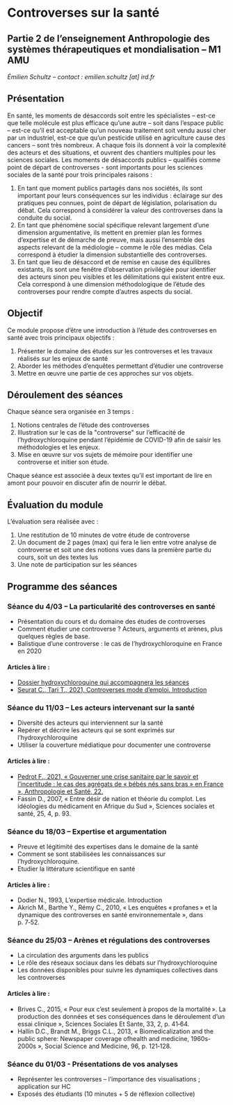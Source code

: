 # Controverses sur la santé

## Partie 2 de l’enseignement Anthropologie des systèmes thérapeutiques et mondialisation – M1 AMU

*Émilien Schultz – contact : emilien.schultz [at] ird.fr* 

## Présentation

En santé, les moments de désaccords soit entre les spécialistes – est-ce que telle molécule est plus efficace qu’une autre – soit dans l’espace public – est-ce qu’il est acceptable qu’un nouveau traitement soit vendu aussi cher par un industriel, est-ce que qu’un pesticide utilisé en agriculture cause des cancers – sont très nombreux. A chaque fois ils donnent à voir la complexité des acteurs et des situations, et ouvrent des chantiers multiples pour les sciences sociales.
Les moments de désaccords publics – qualifiés comme point de départ de controverses - sont importants pour les sciences sociales de la santé pour trois principales raisons :

1. En tant que moment publics partagés dans nos sociétés, ils sont important pour leurs conséquences sur les individus : éclairage sur des pratiques peu connues, point de départ de législation, polarisation du débat. Cela correspond à considérer la valeur des controverses dans la conduite du social.
2. En tant que phénomène social spécifique relevant largement d’une dimension argumentative, ils mettent en premier plan les formes d’expertise et de démarche de preuve, mais aussi l’ensemble des aspects relevant de la médiologie – comme le rôle des médias. Cela correspond à étudier la dimension substantielle des controverses.
3. En tant que lieu de désaccord et de remise en cause des équilibres existants, ils sont une fenêtre d’observation privilégiée pour identifier des acteurs sinon peu visibles et les délimitations qui existent entre eux. Cela correspond à une dimension méthodologique de l’étude des controverses pour rendre compte d’autres aspects du social.

## Objectif

Ce module propose d’être une introduction à l’étude des controverses en santé avec trois principaux objectifs :

1. Présenter le domaine des études sur les controverses et les travaux réalisés sur les enjeux de santé
2. Aborder les méthodes d’enquêtes permettant d’étudier une controverse
3. Mettre en œuvre une partie de ces approches sur vos objets.

## Déroulement des séances

Chaque séance sera organisée en 3 temps :

1. Notions centrales de l’étude des controverses
2. Illustration sur le cas de la "controverse" sur l’efficacité de l’hydroxychloroquine pendant l’épidémie de COVID-19 afin de saisir les méthodologies et les enjeux.
3. Mise en œuvre sur vos sujets de mémoire pour identifier une controverse et initier son étude.

Chaque séance est associée à deux textes qu’il est important de lire en amont pour pouvoir en discuter afin de nourrir le débat.

## Évaluation du module

L’évaluation sera réalisée avec :

1. Une restitution de 10 minutes de votre étude de controverse
2. Un document de 2 pages (max) qui fera le lien entre votre analyse de controverse et soit une des notions vues dans la première partie du cours, soit un des textes lus
3. Une note de participation sur les séances

## Programme des séances

### Séance du 4/03 – La particularité des controverses en santé

- Présentation du cours et du domaine des études de controverses
- Comment étudier une controverse ? Acteurs, arguments et arènes, plus quelques règles de base.
- Balistique d’une controverse : le cas de l’hydroxychloroquine en France en 2020

#### Articles à lire :

- [Dossier hydroxychloroquine qui accompagnera les séances](https://github.com/emilienschultz/cours-controverses-sante-2022/blob/main/Documents/Dossier%20HC%20-%20v02032022.pdf)
- [Seurat C., Tari T., 2021, Controverses mode d’emploi. Introduction](https://controverses.org/mode-demploi/intro.html)

### Séance du 11/03 – Les acteurs intervenant sur la santé

- Diversité des acteurs qui interviennent sur la santé
- Repérer et décrire les acteurs qui se sont exprimés sur l’hydroxychloroquine
- Utiliser la couverture médiatique pour documenter une controverse

#### Articles à lire :

- [Pedrot F., 2021, « Gouverner une crise sanitaire par le savoir et l’incertitude : le cas des agrégats de « bébés nés sans bras » en France », Anthropologie et Santé, 22.](https://journals.openedition.org/anthropologiesante/9194)
- Fassin D., 2007, « Entre désir de nation et théorie du complot. Les idéologies du médicament en Afrique du Sud », Sciences sociales et santé, 25, 4, p. 93.

### Séance du 18/03 – Expertise et argumentation

- Preuve et légitimité des expertises dans le domaine de la santé
- Comment se sont stabilisées les connaissances sur l’hydroxychloroquine.
- Etudier la littérature scientifique en santé

#### Articles à lire :

- Dodier N., 1993, L’expertise médicale. Introduction
- Akrich M., Barthe Y., Rémy C., 2010, « Les enquêtes « profanes » et la dynamique des controverses en santé environnementale », dans p. 7‑52.

### Séance du 25/03 – Arènes et régulations des controverses

- La circulation des arguments dans les publics
- Le rôle des réseaux sociaux dans les débats sur l’hydroxychloroquine
- Les données disponibles pour suivre les dynamiques collectives dans les controverses

#### Articles à lire :

- Brives C., 2015, « Pour eux c’est seulement à propos de la mortalité ». La production des données et ses conséquences dans le déroulement d’un essai clinique », Sciences Sociales Et Sante, 33, 2, p. 41‑64.
- Hallin D.C., Brandt M., Briggs C.L., 2013, « Biomedicalization and the public sphere: Newspaper coverage ofhealth and medicine, 1960s-2000s », Social Science and Medicine, 96, p. 121‑128.

### Séance du 01/03 -  Présentations de vos analyses

- Représenter les controverses – l’importance des visualisations ; application sur HC
- Exposés des étudiants (10 minutes + 5 de réflexion collective)
